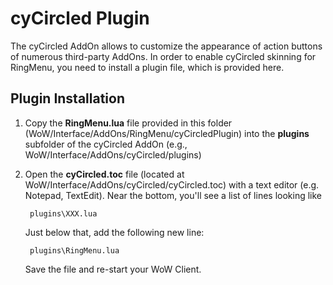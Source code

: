 # cyCircled Plugin

The cyCircled AddOn allows to customize the appearance of action buttons of numerous third-party AddOns. In order to enable cyCircled skinning for RingMenu, you need to install a plugin file, which is provided here.

## Plugin Installation

1. Copy the **RingMenu.lua** file provided in this folder (WoW/Interface/AddOns/RingMenu/cyCircledPlugin) into the **plugins** subfolder of the cyCircled AddOn (e.g., WoW/Interface/AddOns/cyCircled/plugins)
2. Open the **cyCircled.toc** file (located at WoW/Interface/AddOns/cyCircled/cyCircled.toc) with a text editor (e.g. Notepad, TextEdit). Near the bottom, you'll see a list of lines looking like
        
        plugins\XXX.lua
        
   Just below that, add the following new line:
        
        plugins\RingMenu.lua
        
   Save the file and re-start your WoW Client.